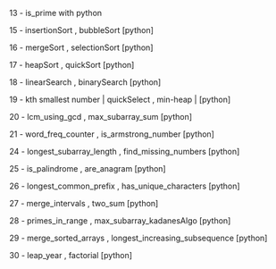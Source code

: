 13 - is_prime with python

15 - insertionSort , bubbleSort [python]

16 - mergeSort , selectionSort [python]

17 - heapSort , quickSort [python]

18 - linearSearch , binarySearch [python]

19 - kth smallest number | quickSelect , min-heap | [python]

20 - lcm_using_gcd , max_subarray_sum [python]

21 - word_freq_counter , is_armstrong_number [python]

24 - longest_subarray_length , find_missing_numbers [python]

25 - is_palindrome , are_anagram [python]

26 - longest_common_prefix , has_unique_characters [python]

27 - merge_intervals , two_sum [python]

28 - primes_in_range , max_subarray_kadanesAlgo [python]

29 - merge_sorted_arrays , longest_increasing_subsequence [python]

30 - leap_year , factorial [python]

